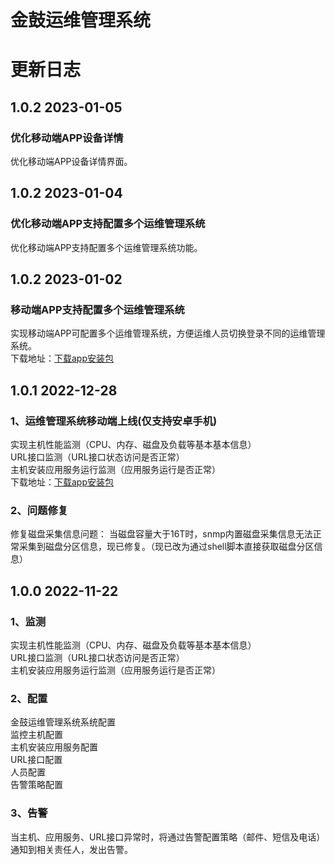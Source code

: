 # 金鼓运维管理系统

# 更新日志

## 1.0.2 2023-01-05

### 优化移动端APP设备详情
优化移动端APP设备详情界面。<br>

## 1.0.2 2023-01-04

### 优化移动端APP支持配置多个运维管理系统
优化移动端APP支持配置多个运维管理系统功能。<br>

## 1.0.2 2023-01-02

### 移动端APP支持配置多个运维管理系统
实现移动端APP可配置多个运维管理系统，方便运维人员切换登录不同的运维管理系统。<br>
下载地址：[下载app安装包](https://gitee.com/jinguc/eoms/releases/download/v1.0.2/v1.0.1.apk)<br>

## 1.0.1 2022-12-28

### 1、运维管理系统移动端上线(仅支持安卓手机)
实现主机性能监测（CPU、内存、磁盘及负载等基本基本信息）<br>
URL接口监测（URL接口状态访问是否正常）<br>
主机安装应用服务运行监测（应用服务运行是否正常）<br>
下载地址：[下载app安装包](https://gitee.com/jinguc/eoms/releases/download/v1.0.1/v1.0.0.apk)<br>

### 2、问题修复
修复磁盘采集信息问题：
当磁盘容量大于16T时，snmp内置磁盘采集信息无法正常采集到磁盘分区信息，现已修复。（现已改为通过shell脚本直接获取磁盘分区信息）


## 1.0.0 2022-11-22

### 1、监测
实现主机性能监测（CPU、内存、磁盘及负载等基本基本信息）<br>
URL接口监测（URL接口状态访问是否正常）<br>
主机安装应用服务运行监测（应用服务运行是否正常）<br>
### 2、配置
金鼓运维管理系统系统配置<br>
监控主机配置<br>
主机安装应用服务配置<br>
URL接口配置<br>
人员配置<br>
告警策略配置<br>

### 3、告警
当主机、应用服务、URL接口异常时，将通过告警配置策略（邮件、短信及电话）通知到相关责任人，发出告警。
